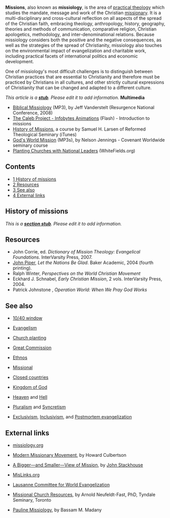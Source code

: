 **Missions**, also known as **missiology**, is the area of
[practical theology](Practical_theology "Practical theology") which
studies the mandate, message and work of the Christian
[missionary](Missionary "Missionary"). It is a multi-disciplinary
and cross-cultural reflection on all aspects of the spread of the
Christian faith, embracing theology, anthropology, history,
geography, theories and methods of communication, comparative
religion, Christian apologetics, methodology, and
inter-denominational relations. Because missiology considers both
the positive and the negative consequences, as well as the
strategies of the spread of Christianity, missiology also touches
on the environmental impact of evangelization and charitable work,
including practical facets of international politics and economic
development.

One of missiology's most difficult challenges is to distinguish
between Christian practices that are essential to Christianity and
therefore must be practiced by Christians in all cultures, and
other strictly cultural expressions of Christianity that can be
changed and adapted to a different culture.

*This article is a **[stub](http://www.theopedia.com/Category:Theopedia_stubs "Category:Theopedia stubs")**. Please edit it to add information.*
**Multimedia**

-   [Biblical Missiology](http://theresurgence.com/files/audio/jeff_vanderstelt_2008-02-27_audio_tnc_biblical_missiology.mp3)
    (MP3), by Jeff Vanderstelt (Resurgence National Conference, 2008)
-   [The Caleb Project - Infobytes Animations](http://www.calebproject.org/main.php/news_and_interactive/infobytes_animations)
    (Flash) - Introduction to missions
-   [History of Missions](http://deimos3.apple.com/WebObjects/Core.woa/Browse/rts.edu.1291264480.01291264485),
    a course by Samuel H. Larsen of Reformed Theological Seminary
    (iTunes)
-   [God's World Mission](http://www.covenantseminary.edu/worldwide/WM310/WM310.asp)
    (MP3s), by Nelson Jennings - Covenant Worldwide seminary course
-   [Planting Churches with National Leaders](http://www.youtube.com/watch?v=qA4Y5uyzB3c)
    (WhiteFields.org)

## Contents

-   [1 History of missions](#History_of_missions)
-   [2 Resources](#Resources)
-   [3 See also](#See_also)
-   [4 External links](#External_links)

## History of missions

*This is a **[section stub](http://www.theopedia.com/Category:Theopedia_sectionstubs "Category:Theopedia sectionstubs")**. Please edit it to add information.*
## Resources

-   John Corrie, ed.
    *Dictionary of Mission Theology: Evangelical Foundations*.
    InterVarsity Press, 2007.
-   [John Piper](John_Piper "John Piper"),
    *Let the Nations Be Glad*. Baker Academic, 2004 (fourth printing).
-   Ralph Winter, *Perspectives on the World Christian Movement*
-   Eckhard J. Schnabel, *Early Christian Mission*, 2 vols.
    InterVarsity Press, 2004.
-   Patrick Johnstone , *Operation World: When We Pray God Works*

## See also

-   [10/40 window](10/40_window "10/40 window")
-   [Evangelism](Evangelism "Evangelism")
-   [Church planting](Church_planting "Church planting")
-   [Great Commission](Great_Commission "Great Commission")
-   [Ethnos](Ethnos "Ethnos")
-   [Missional](Missional "Missional")

-   [Closed countries](index.php?title=Closed_countries&action=edit&redlink=1 "Closed countries (page does not exist)")
-   [Kingdom of God](Kingdom_of_God "Kingdom of God")
-   [Heaven](Heaven "Heaven") and [Hell](Hell "Hell")
-   [Pluralism](Pluralism "Pluralism") and
    [Syncretism](Syncretism "Syncretism")
-   [Exclusivism](Exclusivism "Exclusivism"),
    [Inclusivism](Inclusivism "Inclusivism"), and
    [Postmortem evangelization](index.php?title=Postmortem_evangelization&action=edit&redlink=1 "Postmortem evangelization (page does not exist)")

## External links

-   [missiology.org](http://missiology.org)
-   [Modern Missionary Movement](http://home.snu.edu/~hculbert/misshist.htm),
    by Howard Culbertson
-   [A Bigger—and Smaller—View of Mission](http://www.christianitytoday.com/bc/2007/003/11.26.html),
    by [John Stackhouse](John_Stackhouse "John Stackhouse")
-   [MisLinks.org](http://www.mislinks.org/)
-   [Lausanne Committee for World Evangelization](http://lausanne.gospelcom.net/wemag/0index.html)

-   [Missional Church Resources](http://www.tyndale.ca/seminary/mtsmodular/reading-rooms/missional),
    by Arnold Neufeldt-Fast, PhD, Tyndale Seminary, Toronto
-   [Pauline Missiology](http://www.monergism.com/thethreshold/articles/onsite/paulinemissiology.html),
    by Bassam M. Madany



